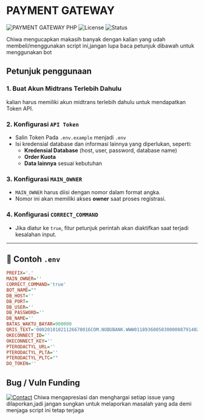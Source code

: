 # PAYMENT GATEWAY

![PAYMENT GATEWAY PHP](https://img.shields.io/badge/SC%20STORE-v1.0-blue.svg)
![License](https://img.shields.io/badge/License-MIT-green.svg)
![Status](https://img.shields.io/badge/Status-Active-success.svg)

Chiwa mengucapkan makasih banyak dengan kalian yang udah membeli/menggunakan script ini,jangan lupa baca petunjuk dibawah untuk menggunakan bot

## Petunjuk penggunaan

### 1️. Buat Akun Midtrans Terlebih Dahulu
kalian harus memiliki akun midtrans terlebih dahulu untuk mendapatkan Token API.

### 2️. Konfigurasi `API Token`
- Salin Token Pada  `.env.example` menjadi `.env`
- Isi kredensial database dan informasi lainnya yang diperlukan, seperti:
  - **Kredensial Database** (host, user, password, database name)
  - **Order Kuota**
  - **Data lainnya** sesuai kebutuhan

### 3️. Konfigurasi `MAIN_OWNER`
- `MAIN_OWNER` harus diisi dengan nomor dalam format angka.
- Nomor ini akan memiliki akses **owner** saat proses registrasi.

### 4️. Konfigurasi `CORRECT_COMMAND`
- Jika diatur ke `true`, fitur petunjuk perintah akan diaktifkan saat terjadi kesalahan input.

---

## 📌 Contoh `.env` 
```ini
PREFIX='.'
MAIN_OWNER=''
CORRECT_COMMAND='true'
BOT_NAME=""
DB_HOST=''
DB_PORT=
DB_USER=''
DB_PASSWORD=''
DB_NAME=''
BATAS_WAKTU_BAYAR=900000
QRIS_TEXT='00020101021126670016COM.NOBUBANK.WWW01189360050300000879140214516197937986630303UMI51440014ID.CO.QRIS.WWW0215ID20243618272390303UMI5204541153033605802ID5921CHIWA STORE OK21348796006SLEMAN61055526462070703A0163041BC9'
OKECONNECT_ID=''
OKECONNECT_KEY=''
PTERODACTYL_URL=''
PTERODACTYL_PLTA=''
PTERODACTYL_PLTC=""
DO_TOKEN=''
```

## Bug / Vuln Funding
[![Contact](https://img.shields.io/badge/Contact-WhatsApp-green?style=for-the-badge&logo=whatsapp&logoColor=white)](https://wa.me/6283891278036)
Chiwa mengapresiasi dan menghargai setiap issue yang dilaporkan,jadi jangan sungkan untuk melaporkan masalah yang ada demi menjaga script ini tetap terjaga
